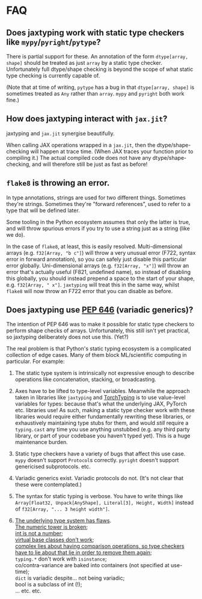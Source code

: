# FAQ

## Does jaxtyping work with static type checkers like `mypy`/`pyright`/`pytype`?

There is partial support for these. An annotation of the form `dtype[array, shape]` should be treated as just `array` by a static type checker. Unfortunately full dtype/shape checking is beyond the scope of what static type checking is currently capable of.

(Note that at time of writing, `pytype` has a bug in that `dtype[array, shape]` is sometimes treated as `Any` rather than `array`. `mypy` and `pyright` both work fine.)

## How does jaxtyping interact with `jax.jit`?

jaxtyping and `jax.jit` synergise beautifully.

When calling JAX operations wrapped in a `jax.jit`, then the dtype/shape-checking will happen at trace time. (When JAX traces your function prior to compiling it.) The actual compiled code does not have any dtype/shape-checking, and will therefore still be just as fast as before!

## `flake8` is throwing an error.

In type annotations, strings are used for two different things. Sometimes they're strings. Sometimes they're "forward references", used to refer to a type that will be defined later.

Some tooling in the Python ecosystem assumes that only the latter is true, and will throw spurious errors if you try to use a string just as a string (like we do).

In the case of `flake8`, at least, this is easily resolved. Multi-dimensional arrays (e.g. `f32[Array, "b c"]`) will throw a very unusual error (F722, syntax error in forward annotation), so you can safely just disable this particular error globally. Uni-dimensional arrays (e.g. `f32[Array, "x"]`) will throw an error that's actually useful (F821, undefined name), so instead of disabling this globally, you should instead prepend a space to the start of your shape, e.g. `f32[Array, " x"]`. `jaxtyping` will treat this in the same way, whilst `flake8` will now throw an F722 error that you can disable as before.

## Does jaxtyping use [PEP 646](https://www.python.org/dev/peps/pep-0646/) (variadic generics)?

The intention of PEP 646 was to make it possible for static type checkers to perform shape checks of arrays. Unfortunately, this still isn't yet practical, so jaxtyping deliberately does not use this. (Yet?)

The real problem is that Python's static typing ecosystem is a complicated collection of edge cases. Many of them block ML/scientific computing in particular. For example:

1. The static type system is intrinsically not expressive enough to describe operations like concatenation, stacking, or broadcasting.

2. Axes have to be lifted to type-level variables. Meanwhile the approach taken in libraries like `jaxtyping` and [TorchTyping](https://github.com/patrick-kidger/torchtyping) is to use value-level variables for types: because that's what the underlying JAX, PyTorch etc. libraries use! As such, making a static type checker work with these libraries would require either fundamentally rewriting these libraries, or exhaustively maintaining type stubs for them, and would *still* require a `typing.cast` any time you use anything unstubbed (e.g. any third party library, or part of your codebase you haven't typed yet). This is a huge maintenance burden.

3. Static type checkers have a variety of bugs that affect this use case. `mypy` doesn't support `Protocol`s correctly. `pyright` doesn't support genericised subprotocols. etc.

4. Variadic generics exist. Variadic protocols do not. (It's not clear that these were contemplated.)

5. The syntax for static typing is verbose. You have to write things like `Array[Float32, Unpack[AnyShape], Literal[3], Height, Width]` instead of `f32[Array, "... 3 height width"]`.

6. [The underlying type system has flaws](https://github.com/patrick-kidger/torchtyping/issues/37#issuecomment-1153294196).  
   [The numeric tower is broken](https://stackoverflow.com/a/69383462);  
   [int is not a number](https://github.com/python/mypy/issues/3186#issuecomment-885718629);  
   [virtual base classes don't work](https://github.com/python/mypy/issues/2922);  
   [complex lies about having comparison operations, so type checkers have to lie about that lie in order to remove them again](https://posita.github.io/numerary/0.4/whytho/);  
   `typing.*` don't work with `isinstance`;  
   co/contra-variance are baked into containers (not specified at use-time);  
   `dict` is variadic despite... not being variadic;  
   bool is a subclass of int (!);  
   ... etc. etc.
